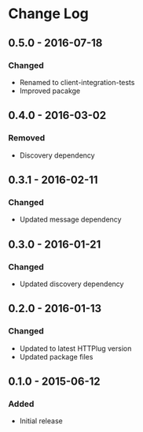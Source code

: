 # Change Log


## 0.5.0 - 2016-07-18

### Changed

- Renamed to client-integration-tests
- Improved pacakge


## 0.4.0 - 2016-03-02

### Removed

- Discovery dependency


## 0.3.1 - 2016-02-11

### Changed

- Updated message dependency


## 0.3.0 - 2016-01-21

### Changed

- Updated discovery dependency


## 0.2.0 - 2016-01-13

### Changed

- Updated to latest HTTPlug version
- Updated package files


## 0.1.0 - 2015-06-12

### Added

- Initial release
